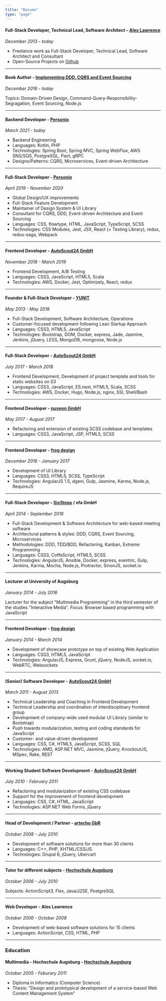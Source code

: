 ```yaml
---
title: "Resume"
type: "page"
---
```


#### Full-Stack Developer, Technical Lead, Software Architect – [Alex Lawrence](http://alex-lawrence.com/)

*December 2013 - today*

- Freelance work as Full-Stack Developer, Technical Lead, Software Architect and Consultant
- Open-Source Projects on [Github](https://github.com/alexlawrence)

<hr />

#### Book Author - [Implementing DDD, CQRS and Event Sourcing](https://leanpub.com/implementing-ddd-cqrs-and-event-sourcing)

*December 2016 - today*

Topics: Domain-Driven Design, Command-Query-Responsibility-Segragation, Event Sourcing, Node.js

<hr />

#### Backend Developer - [Personio](https://www.personio.de)

*March 2021 - today*

* Backend Engineering
* Languages: Kotlin, PHP
* Technologies: Spring Boot, Spring MVC, Spring WebFlux, AWS SNS/SQS, PostgreSQL, Pact, gRPC
* Designs/Patterns: CQRS, Microservices, Event-driven Architecture

<hr />

#### Full-Stack Developer - [Personio](https://www.personio.de)

*April 2019 - November 2020*

* Global Design/UX improvements
* Full-Stack Feature Development
* Maintainer of Design System & UI Library
* Consultant for CQRS, DDD, Event-driven Architecture and Event Sourcing
* Languages: CSS, flowtype, HTML, JavaScript, TypeScript, SCSS
* Technologies: CSS Modules, Jest, JSX, React (+ Testing Library), redux, redux-saga, Webpack

<hr />

#### Frontend Developer - [AutoScout24 GmbH](http://www.autoscout24.de)

*November 2018 - March 2019*

* Frontend Development, A/B Testing
* Languages: CSS3, JavaScript, HTML5, Scala
* Technologies: AWS, Docker, Jest, Optimizely, React, redux

<hr />

#### Founder & Full-Stack Developer - [YUNIT](http://www.yunit.org)

*May 2013 - May 2018*

* Full-Stack Development, Software Architecture, Operations
* Customer-focused development following Lean Startup Approach
* Languages: CSS3, HTML5, JavaScript
* Technologies: Bootstrap, DOM, Docker, express, Jade, Jasmine, Jenkins, jQuery, LESS, MongoDB, mongoose, Node.js

<hr />

#### Full-Stack Developer - [AutoScout24 GmbH](http://www.autoscout24.de)

*July 2017 - March 2018*

* Frontend Development, Development of project template and tools for static websites on S3
* Languages: CSS3, JavaScript, ES.next, HTML5, Scala, SCSS
* Technologies: AWS, Docker, Hugo, Node.js, nginx, SSI, Shell/Bash

<hr />

#### Frontend Developer - [nuveon GmbH](http://nuveon.de/)

*May 2017 - August 2017*

* Refactoring and extension of existing SCSS codebase and templates
* Languages: CSS3, JavaScript, JSP, HTML5, SCSS

<hr />

#### Frontend Developer - [frog design](http://www.frogdesign.com)

*December 2016 - January 2017*

* Development of UI Library
* Languages: CSS3, HTML5, SCSS, TypeScript
* Technologies: AngularJS 1.5, dgeni, Gulp, Jasmine, Karma, Node.js, RequireJS

<hr />

#### Full-Stack Developer – [SixSteps](http://sixsteps.com/) / efa GmbH

*April 2014 - September 2016*

* Full-Stack Development & Software Architecture for web-based meeting software
* Architectural patterns & styles: DDD, CQRS, Event Sourcing, Microservices
* Methodologies: DDD, TDD/BDD, Refactoring, Kanban, Extreme Programming
* Languages: CSS3, CoffeScript, HTML5, SCSS
* Technologies: AngularJS, Ansible, Docker, express, eventric, Gulp, Jenkins, Karma, Mocha, Node.js, Protractor, SinonJS, socket.io

<hr />

#### Lecturer at University of Augsburg

*January 2014 - July 2016*

Lecturer for the subject "Multimedia Programming" in the third semester of the studies "Interactive Media".
Focus: Browser based programming with JavaScript

<hr />

#### Frontend Developer - [frog design](http://www.frogdesign.com)

*January 2014 - March 2014*

* Development of showcase prototype on top of existing Web Application
* Languages: CSS3, HTML5, JavaScript
* Technologies: AngularJS, Express, Grunt, jQuery, NodeJS, socket.io, WebRTC, Websockets

<hr />

#### (Senior) Software Developer - [AutoScout24 GmbH](http://www.autoscout24.de)

*March 2011 - August 2013*

* Technical Leadership and Coaching in Frontend Development
* Technical Leadership and coordination of interdisciplinary frontend group
* Development of company-wide used modular UI Library (similar to Bootstrap)
* Push towards modularization, testing and coding standards for JavaScript
* Customer- and value-driven development
* Languages: CSS, C#, HTML5, JavaScript, SCSS, SQL
* Technologies: AMD, ASP.NET MVC, Jasmine, jQuery, KnockoutJS, MSpec, Rake, REST

<hr />

#### Working Student Software Development - [AutoScout24 GmbH](http://www.autoscout24.de)

*July 2010 - February 2011*

* Refactoring and modularization of existing CSS codebase
* Support for the improvement of frontend development
* Languages: CSS, C#, HTML, JavaScript
* Technologies: ASP.NET Web Forms, jQuery

<hr />

#### Head of Development / Partner - [artecho GbR](http://www.artecho.de)

*October 2008 - July 2010*

* Development of software solutions for more than 30 clients
* Languages: C++, PHP, XHTML/CSS/JS
* Technologies: Drupal 6, jQuery, Ubercart

<hr />

#### Tutor for different subjects - [Hochschule Augsburg](http://www.hs-augsburg.de)

*October 2006 - July 2010*

Subjects: ActionScript3, Flex, Java/J2SE, PostgreSQL

<hr />

#### Web Developer - Alex Lawrence

*October 2006 - October 2008*

* Development of web-based software solutions for 15 clients
* Languages: ActionScript, CSS, HTML, PHP

<hr />

### Education

#### Multimedia - Hochschule Augsburg - [Hochschule Augsburg](http://www.hs-augsburg.de)

*October 2005 - Feburary 2011*

* Diploma in Informatics (Computer Science)
* Thesis: "Design and prototypical development of a service-based Web Content Management System"

